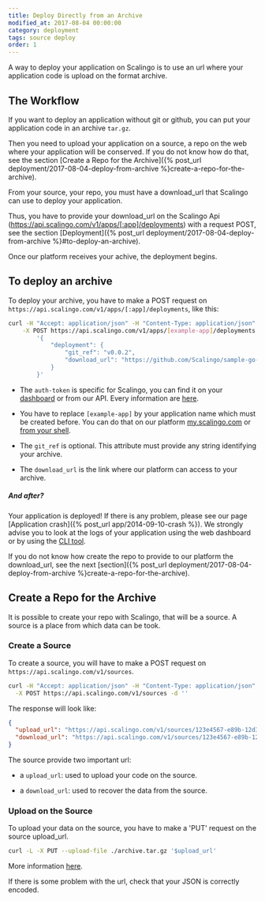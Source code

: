 ```yaml
---
title: Deploy Directly from an Archive
modified_at: 2017-08-04 00:00:00
category: deployment
tags: source deploy
order: 1
---
```


A way to deploy your application on Scalingo is to use an url where your application code is upload on the format archive.

## The Workflow

If you want to deploy an application without git or github, you can put your application code in an archive `tar.gz`.

Then you need to upload your application on a source, a repo on the web where your application will be conserved. If you do not know how do that, see the section [Create a Repo for the Archive]({% post_url deployment/2017-08-04-deploy-from-archive %}create-a-repo-for-the-archive).

From your source, your repo, you must have a download_url that Scalingo can use to deploy your application.

Thus, you have to provide your download_url on the Scalingo Api (https://api.scalingo.com/v1/apps/[:app]/deployments) with a request POST, see the section [Deployment]({% post_url deployment/2017-08-04-deploy-from-archive %}#to-deploy-an-archive).

Once our platform receives your achive, the deployment begins.

## To deploy an archive

To deploy your archive, you have to make a POST request on `https://api.scalingo.com/v1/apps/[:app]/deployments`, like this:

```bash
curl -H "Accept: application/json" -H "Content-Type: application/json" -u ":$AUTH_TOKEN" \
    -X POST https://api.scalingo.com/v1/apps/[example-app]/deployments -d \
        '{
            "deployment": {
                "git_ref": "v0.0.2",
                "download_url": "https://github.com/Scalingo/sample-go-martini/archive/master.tar.gz"
            }
        }'
```

* The `auth-token` is specific for Scalingo, you can find it on your [dashboard](https://my.scalingo.com/profile) or from our API. Every information are [here](https://developers.scalingo.com/index.html#authentication).

* You have to replace `[example-app]` by your application name which must be created before. You can do that on our platform [my.scalingo.com](https://my.scalingo.com) or [from your shell](https://developers.scalingo.com/apps.html#create-an-application).

* The `git_ref` is optional. This attribute must provide any string identifying your archive.

* The `download_url` is the link where our platform can access to your archive.

##### And after?

Your application is deployed! If there is any problem, please see our page [Application crash]({% post_url app/2014-09-10-crash %}).
We strongly advise you to look at the logs of your application using the web dashboard or by using the [CLI tool](http://cli.scalingo.com).

If you do not know how create the repo to provide to our platform the download_url, see the next [section]({% post_url deployment/2017-08-04-deploy-from-archive %}create-a-repo-for-the-archive).

## Create a Repo for the Archive

It is possible to create your repo with Scalingo, that will be a source.
A source is a place from which data can be took.

### Create a Source

To create a source, you will have to make a POST request on `https://api.scalingo.com/v1/sources`.

```bash
curl -H "Accept: application/json" -H "Content-Type: application/json" -u :$AUTH_TOKEN \
  -X POST https://api.scalingo.com/v1/sources -d ''
```

The response will look like:

```json
{
  "upload_url": "https://api.scalingo.com/v1/sources/123e4567-e89b-12d3-a456-426655440000?token=dc958153c3cd32659ffad5deeda9405d",
  "download_url": "https://api.scalingo.com/v1/sources/123e4567-e89b-12d3-a456-426655440000?token=9df650a60014571abff0ee4e2d06a8fc"
}
```

The source provide two important url:

* a `upload_url`: used to upload your code on the source. 

* a `download_url`: used to recover the data from the source.

### Upload on the Source

To upload your data on the source, you have to make a 'PUT' request on the source upload_url.

```bash
curl -L -X PUT --upload-file ./archive.tar.gz '$upload_url'
```

More information [here](https://developers.scalingo.com/sources.html).

If there is some problem with the url, check that your JSON is correctly encoded.
